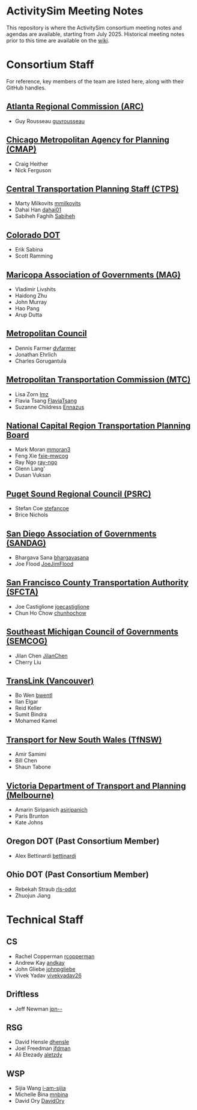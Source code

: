 # ActivitySim Meeting Notes

This repository is where the ActivitySim consortium meeting notes and agendas are available, 
starting from July 2025.  Historical meeting notes prior to this time are available on the 
[wiki](https://github.com/ActivitySim/activitysim/wiki/Meeting-Notes). 


# Consortium Staff

For reference, key members of the team are listed here, along with their GitHub handles.

## [Atlanta Regional Commission (ARC)](https://atlantaregional.org/)

- Guy Rousseau [guyrousseau](https://github.com/guyrousseau)

## [Chicago Metropolitan Agency for Planning (CMAP)](https://www.cmap.illinois.gov/)

- Craig Heither
- Nick Ferguson

## [Central Transportation Planning Staff (CTPS)](https://www.ctps.org)

- Marty Milkovits [mmilkovits](https://github.com/mmilkovits)
- Dahai Han [dahai01](https://github.com/dahai01)
- Sabiheh Faghih [Sabiheh](https://github.com/Sabiheh)

## [Colorado DOT](https://www.ctps.org)

- Erik Sabina
- Scott Ramming

## [Maricopa Association of Governments (MAG)](https://azmag.gov/)

- Vladimir Livshits
- Haidong Zhu
- John Murray
- Hao Pang
- Arup Dutta

## [Metropolitan Council](https://metrocouncil.org/)

- Dennis Farmer [dvfarmer](https://github.com/dvfarmer)
- Jonathan Ehrlich
- Charles Gorugantula

## [Metropolitan Transportation Commission (MTC)](https://mtc.ca.gov/) 

- Lisa Zorn [lmz](https://github.com/lmz)
- Flavia Tsang [FlaviaTsang](https://github.com/FlaviaTsang)
- Suzanne Childress [Ennazus](https://github.com/Ennazus)

## [National Capital Region Transportation Planning Board](https://www.mwcog.org/tpb/)

- Mark Moran [mmoran3](https://github.com/mmoran3)
- Feng Xie [fxie-mwcog](https://github.com/fxie-mwcog)
- Ray Ngo [ray-ngo](https://github.com/ray-ngo)
- Glenn Lang'
- Dusan Vuksan

## [Puget Sound Regional Council (PSRC)](https://www.psrc.org/)

- Stefan Coe [stefancoe](https://github.com/stefancoe)
- Brice Nichols

## [San Diego Association of Governments (SANDAG)](https://www.sandag.org/)

- Bhargava Sana [bhargavasana](https://github.com/bhargavasana)
- Joe Flood [JoeJimFlood](https://github.com/JoeJimFlood)

## [San Francisco County Transportation Authority (SFCTA)](https://www.sfcta.org/) 

- Joe Castiglione [joecastiglione](https://github.com/joecastiglione)
- Chun Ho Chow [chunhochow](https://github.com/chunhochow)

## [Southeast Michigan Council of Governments (SEMCOG)](https://www.semcog.org/) 

- Jilan Chen [JilanChen](https://github.com/JilanChen)
- Cherry Liu

## [TransLink (Vancouver)](https://www.translink.ca/)

- Bo Wen [bwentl](https://github.com/bwentl)
- Ilan Elgar
- Reid Keller
- Sumit Bindra
- Mohamed Kamel

## [Transport for New South Wales (TfNSW)](https://www.transport.nsw.gov.au)

- Amir Samimi
- Bill Chen
- Shaun Tabone

## [Victoria Department of Transport and Planning (Melbourne)](https://www.vic.gov.au/department-transport-and-planning)

- Amarin Siripanich [asiripanich](https://github.com/asiripanich)
- Paris Brunton
- Kate Johns

## Oregon DOT (Past Consortium Member)

- Alex Bettinardi [bettinardi](https://github.com/bettinardi)

## Ohio DOT (Past Consortium Member)

- Rebekah Straub [rls-odot](https://github.com/rls-odot)
- Zhuojun Jiang

# Technical Staff

## CS

- Rachel Copperman [rcopperman](https://github.com/rcopperman)
- Andrew Kay [andkay](https://github.com/andkay)
- John Gliebe [johnpgliebe](https://github.com/johnpgliebe)
- Vivek Yadav [vivekyadav26](https://github.com/vivekyadav26)

## Driftless

- Jeff Newman [jpn--](https://github.com/jpn--)

## RSG

- David Hensle [dhensle](https://github.com/dhensle) 
- Joel Freedman [jfdman](https://github.com/jfdman)
- Ali Etezady [aletzdy](https://github.com/aletzdy) 

## WSP

- Sijia Wang [i-am-sijia](https://github.com/i-am-sijia) 
- Michelle Bina [mnbina](https://github.com/mnbina)
- David Ory [DavidOry](https://github.com/DavidOry)

